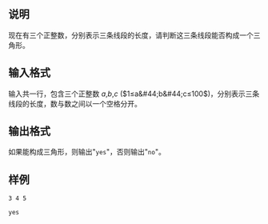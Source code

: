 <h2>说明</h2>

现在有三个正整数，分别表示三条线段的长度，请判断这三条线段能否构成一个三角形。
<h2>输入格式</h2>

输入共一行，包含三个正整数 $a$&#44;$b$&#44;$c$ ($1≤a&#44;b&#44;c≤100$)，分别表示三条线段的长度，数与数之间以一个空格分开。

<h2>输出格式</h2>

如果能构成三角形，则输出"<code>yes</code>"，否则输出"<code>no</code>"。

<h2>样例</h2>
<pre><code class="language-input1">3 4 5</code></pre><pre><code class="language-output1">yes</code></pre>
